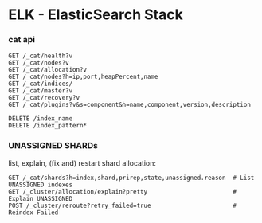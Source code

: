 
# ELK - ElasticSearch Stack

### cat api

```http
GET /_cat/health?v
GET /_cat/nodes?v
GET /_cat/allocation?v
GET /_cat/nodes?h=ip,port,heapPercent,name
GET /_cat/indices/
GET /_cat/master?v
GET /_cat/recovery?v
GET /_cat/plugins?v&s=component&h=name,component,version,description

DELETE /index_name
DELETE /index_pattern*
```

### UNASSIGNED SHARDs
list, explain, (fix and) restart shard allocation:  

```http
GET /_cat/shards?h=index,shard,prirep,state,unassigned.reason  # List UNASSIGNED indexes
GET /_cluster/allocation/explain?pretty                        # Explain UNASSIGNED
POST /_cluster/reroute?retry_failed=true                       # Reindex Failed
```

